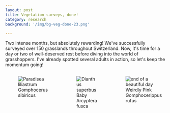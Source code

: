 ```yaml
---
layout: post
title: Vegetation surveys, done!
category: research
background: '/img/bg-veg-done-23.png'

---
```


Two intense months, but absolutely rewarding! We've successfully surveyed over 150 grasslands throughout Switzerland. Now, it's time for a day or two of well-deserved rest before diving into the world of grasshoppers. I've already spotted several adults in action, so let's keep the momentum going!

<div style="display:flex;">
  <div style="flex:1; padding-right:10px;">
    <figure>
      <img src="https://marco-barandun.github.io/graslandvielfalt/img/post-veg-done-23/1.jpg" alt="Paradisea liliastrum"/>
      <figcaption>Gomphocerus sibiricus</figcaption>
    </figure>
  </div>
  <div style="flex:1; padding-right:10px;">
    <figure>
      <img src="https://marco-barandun.github.io/graslandvielfalt/img/post-veg-done-23/2.jpg" alt="Dianthus superbus"/>
      <figcaption>Baby Arcyptera fusca</figcaption>
    </figure>
  </div>
  <div style="flex:1; padding-right:10px;">
    <figure>
      <img src="https://marco-barandun.github.io/graslandvielfalt/img/post-veg-done-23/3.jpg" alt="end of a beautiful day"/>
      <figcaption>Weirdly Pink Gomphocerippus rufus</figcaption>
    </figure>
  </div>
</div>
